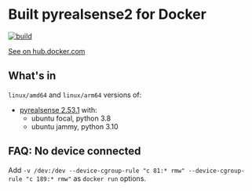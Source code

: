 # Built pyrealsense2 for Docker

[![build](https://github.com/nixone/pyrealsense2/actions/workflows/build.yml/badge.svg)](https://github.com/nixone/pyrealsense2/actions/workflows/build.yml)

[See on hub.docker.com](https://hub.docker.com/r/nixone/pyrealsense2)

## What's in

`linux/amd64` and `linux/arm64` versions of:

* [pyrealsense 2.53.1](https://github.com/IntelRealSense/librealsense/tree/master/wrappers/python) with:
  * ubuntu focal, python 3.8
  * ubuntu jammy, python 3.10

## FAQ: No device connected

Add `-v /dev:/dev --device-cgroup-rule "c 81:* rmw" --device-cgroup-rule "c 189:* rmw"` as `docker run` options. 

